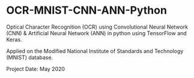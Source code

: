 # OCR-MNIST-CNN-ANN-Python
Optical Character Recognition (OCR) using Convolutional Neural Network (CNN) & Artificial Neural Network (ANN) in python using TensorFlow and Keras.

Applied on the Modified National Institute of Standards and Technology (MNIST) database.

Project Date: May 2020
